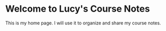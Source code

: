 # Welcome to Lucy's Course Notes

This is my home page. I will use it to organize and share my course notes.